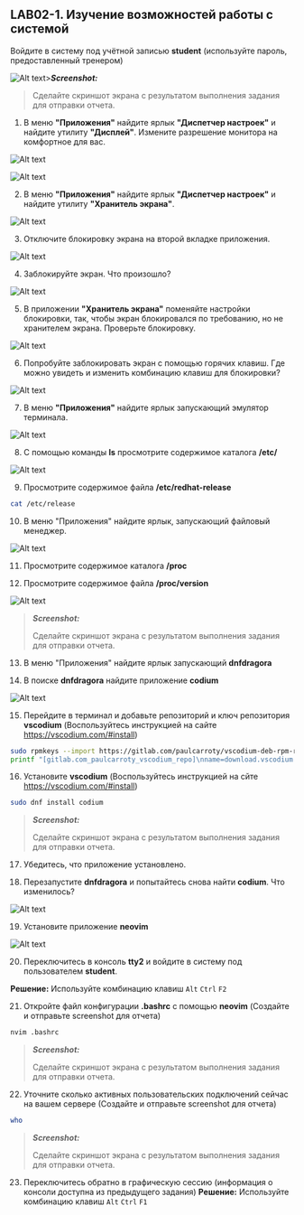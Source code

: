 ## LAB02-1. Изучение возможностей работы с системой

Войдите в систему под учётной записью **student** (используйте пароль, предоставленный тренером)

![Alt text](../img/attention.png)>***Screenshot:***
>Cделайте скриншот экрана c результатом выполнения задания для отправки отчета.

1. В меню **"Приложения"** найдите ярлык **"Диспетчер настроек"** и найдите утилиту **"Дисплей"**. Измените разрешение монитора на комфортное для вас.

![Alt text](img/l02im04.png)

![Alt text](img/l02im05.png)

2. В меню **"Приложения"** найдите ярлык **"Диспетчер настроек"** и найдите утилиту **"Хранитель экрана"**.

![Alt text](img/l02im06.png) 

3. Отключите блокировку экрана на второй вкладке приложения.

![Alt text](img/l02im07.png)

4. Заблокируйте экран. Что произошло?

![Alt text](img/l02im08.png)

5. В приложении **"Хранитель экрана"** поменяйте настройки блокировки, так, чтобы экран блокировался по требованию, но не хранителем экрана. Проверьте блокировку.

![Alt text](img/l02im09.png)

6. Попробуйте заблокировать экран с помощью горячих клавиш. Где можно увидеть и изменить комбинацию клавиш для блокировки?

![Alt text](img/l02im10.png)

7. В меню **"Приложения"** найдите ярлык запускающий эмулятор терминала.

![Alt text](img/l02im01.png)

8. С помощью команды **ls** просмотрите содержимое каталога **/etc/**

![Alt text](img/l02im02.png)

9. Просмотрите содержимое файла **/etc/redhat-release**

```bash
cat /etc/release
```

10. В меню "Приложения" найдите ярлык, запускающий файловый менеджер.

![Alt text](img/l02im03.png)

11. Просмотрите содержимое каталога **/proc**

12. Просмотрите содержимое файла **/proc/version**

![Alt text](img/l02im11.png)

>***Screenshot:***
>
>Cделайте скриншот экрана c результатом выполнения задания для отправки отчета.

13. В меню "Приложения" найдите ярлык запускающий **dnfdragora**

14. В поиске **dnfdragora** найдите приложение **codium**

![Alt text](img/l02im12.png)

15. Перейдите в терминал и добавьте репозиторий и ключ репозитория **vscodium** (Воспользуйтесь инструкцией на сайте https://vscodium.com/#install)

```bash
sudo rpmkeys --import https://gitlab.com/paulcarroty/vscodium-deb-rpm-repo/-/raw/master/pub.gpg
printf "[gitlab.com_paulcarroty_vscodium_repo]\nname=download.vscodium.com\nbaseurl=https://download.vscodium.com/rpms/\nenabled=1\ngpgcheck=1\nrepo_gpgcheck=1\ngpgkey=https://gitlab.com/paulcarroty/vscodium-deb-rpm-repo/-/raw/master/pub.gpg\nmetadata_expire=1h" | sudo tee -a /etc/yum.repos.d/vscodium.repo
```

16. Установите **vscodium** (Воспользуйтесь инструкцией на сйте https://vscodium.com/#install) 

```bash
sudo dnf install codium
```

>***Screenshot:***
>
>Cделайте скриншот экрана c результатом выполнения задания для отправки отчета.

17. Убедитесь, что приложение установлено.

18. Перезапустите **dnfdragora** и попытайтесь снова найти **codium**. Что изменилось?

![Alt text](img/l02im13.png)

19. Установите приложение **neovim**

![Alt text](img/l02im14.png)

20. Переключитесь в консоль **tty2** и войдите в систему под пользователем **student**.

**Решение:** Используйте комбинацию клавиш `Alt` `Ctrl` `F2` 

21. Откройте файл конфигурации **.bashrc** c помощью **neovim** (Создайте и отправьте screenshot для отчета)

```bash
nvim .bashrc
```

>***Screenshot:***
>
>Cделайте скриншот экрана c результатом выполнения задания для отправки отчета.

22. Уточните сколько активных пользовательских подключений сейчас на вашем сервере (Создайте и отправьте screenshot для отчета)

```bash
who
```

>***Screenshot:***
>
>Cделайте скриншот экрана c результатом выполнения задания для отправки отчета.

23. Переключитесь обратно в графическую сессию (информация о консоли доступна из предыдущего задания)
**Решение:** Используйте комбинацию клавиш `Alt` `Ctrl` `F1` 
